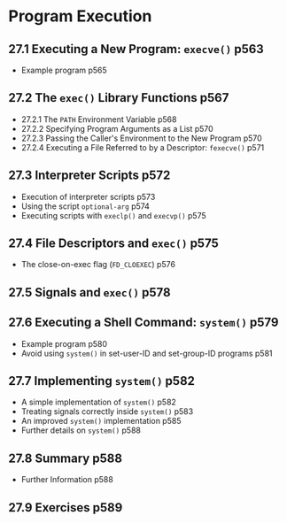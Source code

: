 # Program Execution

## 27.1 Executing a New Program: `execve()` p563
- Example program p565
## 27.2 The `exec()` Library Functions p567
- 27.2.1 The `PATH` Environment Variable p568
- 27.2.2 Specifying Program Arguments as a List p570
- 27.2.3 Passing the Caller's Environment to the New Program p570
- 27.2.4 Executing a File Referred to by a Descriptor: `fexecve()` p571
## 27.3 Interpreter Scripts p572
- Execution of interpreter scripts p573
- Using the script `optional-arg` p574
- Executing scripts with `execlp()` and `execvp()` p575
## 27.4 File Descriptors and `exec()` p575
- The close-on-exec flag (`FD_CLOEXEC`) p576
## 27.5 Signals and `exec()` p578
## 27.6 Executing a Shell Command: `system()` p579
- Example program p580
- Avoid using `system()` in set-user-ID and set-group-ID programs p581
## 27.7 Implementing `system()` p582
- A simple implementation of `system()` p582
- Treating signals correctly inside `system()` p583
- An improved `system()` implementation p585
- Further details on `system()` p588
## 27.8 Summary p588
- Further Information p588
## 27.9 Exercises p589
